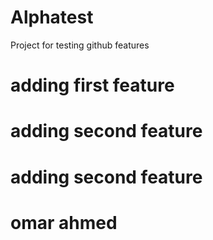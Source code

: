 # Alphatest
Project for testing github features

# adding first feature 

# adding second feature 

# adding second feature 


# omar ahmed